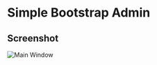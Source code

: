 # Simple Bootstrap Admin

## Screenshot ##

![Main Window](https://raw.github.com/sarfraznawaz2005/Simple-Bootstrap-Admin/master/screenshot.png)
